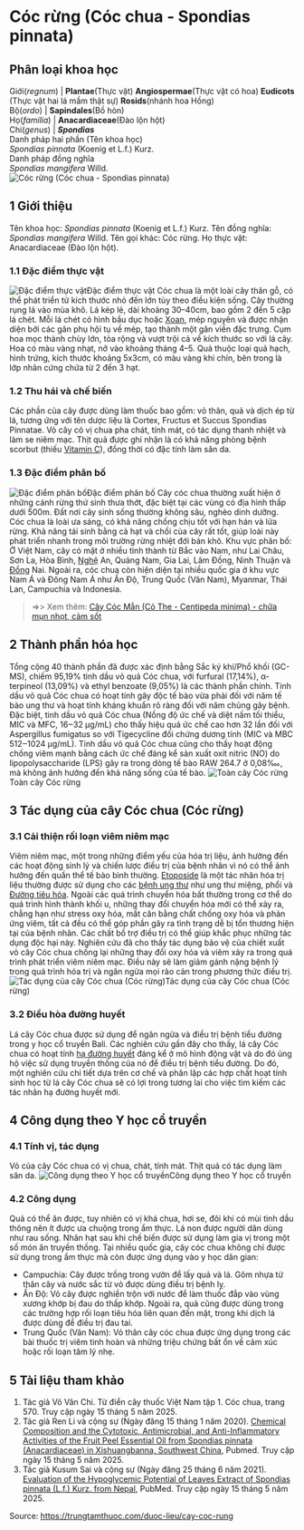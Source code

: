 # Cóc rừng (Cóc chua - Spondias pinnata)

Phân loại khoa học  
---  
Giới(_regnum_) |  **Plantae**(Thực vật) **Angiospermae**(Thực vật có hoa) **Eudicots** (Thực vật hai lá mầm thật sự) **Rosids**(nhánh hoa Hồng)  
Bộ(_ordo_) | **Sapindales**(Bồ hòn)  
Họ(_familia_) | **Anacardiaceae**(Đào lộn hột)  
Chi(_genus_) | **_Spondias_**  
Danh pháp hai phần (Tên khoa học)  
_Spondias pinnata_ (Koenig et L.f.) Kurz.  
Danh pháp đồng nghĩa  
_Spondias mangifera_ Willd.  
![Cóc rừng \(Cóc chua - Spondias pinnata\)](https://trungtamthuoc.com/images/others/coc-rung-3006.jpg)
##  1 Giới thiệu
Tên khoa học: _Spondias pinnata_ (Koenig et L.f.) Kurz.
Tên đồng nghĩa: _Spondias mangifera_ Willd.
Tên gọi khác: Cóc rừng.
Họ thực vật: Anacardiaceae (Đào lộn hột).
### 1.1 Đặc điểm thực vật
![Đặc điểm thực vật](https://trungtamthuoc.com/images/item/coc-rung-0.jpg)Đặc điểm thực vật
Cóc chua là một loài cây thân gỗ, có thể phát triển từ kích thước nhỏ đến lớn tùy theo điều kiện sống. Cây thường rụng lá vào mùa khô. Lá kép lẻ, dài khoảng 30–40cm, bao gồm 2 đến 5 cặp lá chét. Mỗi lá chét có hình bầu dục hoặc [Xoan](https://trungtamthuoc.com/duoc-lieu/cay-xoan "Xoan"), mép nguyên và được nhận diện bởi các gân phụ hội tụ về mép, tạo thành một gân viền đặc trưng.
Cụm hoa mọc thành chùy lớn, tỏa rộng và vượt trội cả về kích thước so với lá cây. Hoa có màu vàng nhạt, nở vào khoảng tháng 4–5. Quả thuộc loại quả hạch, hình trứng, kích thước khoảng 5x3cm, có màu vàng khi chín, bên trong là lớp nhân cứng chứa từ 2 đến 3 hạt.
### 1.2 Thu hái và chế biến
Các phần của cây được dùng làm thuốc bao gồm: vỏ thân, quả và dịch ép từ lá, tương ứng với tên dược liệu là Cortex, Fructus et Succus Spondias Pinnatae. Vỏ cây có vị chua pha chát, tính mát, có tác dụng thanh nhiệt và làm se niêm mạc. Thịt quả được ghi nhận là có khả năng phòng bệnh scorbut (thiếu [Vitamin C](https://trungtamthuoc.com/hoat-chat/vitamin-c "Vitamin C")), đồng thời có đặc tính làm săn da.
### 1.3 Đặc điểm phân bố
![Đặc điểm phân bố](https://trungtamthuoc.com/images/item/coc-rung-1.jpg)Đặc điểm phân bố
Cây cóc chua thường xuất hiện ở những cánh rừng thứ sinh thưa thớt, đặc biệt tại các vùng có địa hình thấp dưới 500m. Đất nơi cây sinh sống thường không sâu, nghèo dinh dưỡng. Cóc chua là loài ưa sáng, có khả năng chống chịu tốt với hạn hán và lửa rừng. Khả năng tái sinh bằng cả hạt và chồi của cây rất tốt, giúp loài này phát triển nhanh trong môi trường rừng nhiệt đới bán khô.
Khu vực phân bố: Ở Việt Nam, cây có mặt ở nhiều tỉnh thành từ Bắc vào Nam, như Lai Châu, Sơn La, Hòa Bình, [Nghệ](https://trungtamthuoc.com/duoc-lieu/nghe-21 "Nghệ") An, Quảng Nam, Gia Lai, Lâm Đồng, Ninh Thuận và [Đồng](https://trungtamthuoc.com/hoat-chat/dong "Đồng") Nai. Ngoài ra, cóc chua còn hiện diện tại nhiều quốc gia ở khu vực Nam Á và Đông Nam Á như Ấn Độ, Trung Quốc (Vân Nam), Myanmar, Thái Lan, Campuchia và Indonesia.
> =>> Xem thêm: [Cây Cóc Mẳn (Cỏ The - Centipeda minima) - chữa mụn nhọt, cảm sốt](https://trungtamthuoc.com/duoc-lieu/coc-man)
##  2 Thành phần hóa học
Tổng cộng 40 thành phần đã được xác định bằng Sắc ký khí/Phổ khối (GC-MS), chiếm 95,19% tinh dầu vỏ quả Cóc chua, với furfural (17,14%), α-terpineol (13,09%) và ethyl benzoate (9,05%) là các thành phần chính. Tinh dầu vỏ quả Cóc chua có hoạt tính gây độc tế bào vừa phải đối với năm tế bào ung thư và hoạt tính kháng khuẩn rõ ràng đối với năm chủng gây bệnh. Đặc biệt, tinh dầu vỏ quả Cóc chua (Nồng độ ức chế và diệt nấm tối thiểu, MIC và MFC, 16‒32 µg/mL) cho thấy hiệu quả ức chế cao hơn 32 lần đối với Aspergillus fumigatus so với Tigecycline đối chứng dương tính (MIC và MBC 512‒1024 µg/mL). Tinh dầu vỏ quả Cóc chua cũng cho thấy hoạt động chống viêm mạnh bằng cách ức chế đáng kể sản xuất oxit nitric (NO) do lipopolysaccharide (LPS) gây ra trong dòng tế bào RAW 264.7 ở 0,08‱, mà không ảnh hưởng đến khả năng sống của tế bào.
![Toàn cây Cóc rừng](https://trungtamthuoc.com/images/item/coc-rung-2.jpg)Toàn cây Cóc rừng
##  3 Tác dụng của cây Cóc chua (Cóc rừng)
### 3.1 Cải thiện rối loạn viêm niêm mạc
Viêm niêm mạc, một trong những điểm yếu của hóa trị liệu, ảnh hưởng đến các hoạt động sinh lý và chiến lược điều trị của bệnh nhân vì nó có thể ảnh hưởng đến quần thể tế bào bình thường. [Etoposide](https://trungtamthuoc.com/hoat-chat/etoposide "Etoposide") là một tác nhân hóa trị liệu thường được sử dụng cho các [bệnh ung thư](https://trungtamthuoc.com/ung-thu "bệnh ung thư") như ung thư miệng, phổi và [Đường tiêu hóa](https://trungtamthuoc.com/thuoc-tieu-hoa "Đường tiêu hóa"). Ngoài các quá trình chuyển hóa bất thường trong cơ thể do quá trình hình thành khối u, những thay đổi chuyển hóa mới có thể xảy ra, chẳng hạn như stress oxy hóa, mất cân bằng chất chống oxy hóa và phản ứng viêm, tất cả đều có thể góp phần gây ra tình trạng dễ bị tổn thương hiện tại của bệnh nhân. Các chất bổ trợ điều trị có thể giúp khắc phục những tác dụng độc hại này.
Nghiên cứu đã cho thấy tác dụng bảo vệ của chiết xuất vỏ cây Cóc chua chống lại những thay đổi oxy hóa và viêm xảy ra trong quá trình phát triển viêm niêm mạc. Điều này sẽ làm giảm gánh nặng bệnh lý trong quá trình hóa trị và ngăn ngừa mọi rào cản trong phương thức điều trị.
![Tác dụng của cây Cóc chua \(Cóc rừng\)](https://trungtamthuoc.com/images/item/coc-rung-3.jpg)Tác dụng của cây Cóc chua (Cóc rừng)
### 3.2 Điều hòa đường huyết
Lá cây Cóc chua được sử dụng để ngăn ngừa và điều trị bệnh tiểu đường trong y học cổ truyền Bali. Các nghiên cứu gần đây cho thấy, lá cây Cóc chua có hoạt tính [hạ đường huyết](https://trungtamthuoc.com/bai-viet/ha-glucose-mau "hạ đường huyết") đáng kể ở mô hình động vật và do đó ủng hộ việc sử dụng truyền thống của nó để điều trị bệnh tiểu đường. Do đó, một nghiên cứu chi tiết dựa trên cơ chế và phân lập các hợp chất hoạt tính sinh học từ lá cây Cóc chua sẽ có lợi trong tương lai cho việc tìm kiếm các tác nhân hạ đường huyết mới.
##  4 Công dụng theo Y học cổ truyền
### 4.1 Tính vị, tác dụng
Vỏ của cây Cóc chua có vị chua, chát, tính mát. Thịt quả có tác dụng làm săn da.
![Công dụng theo Y học cổ truyền](https://trungtamthuoc.com/images/item/coc-rung-4.jpg)Công dụng theo Y học cổ truyền
### 4.2 Công dụng
Quả có thể ăn được, tuy nhiên có vị khá chua, hơi se, đôi khi có mùi tinh dầu thông nên ít được ưa chuộng trong ẩm thực. Lá non được người dân dùng như rau sống. Nhân hạt sau khi chế biến được sử dụng làm gia vị trong một số món ăn truyền thống.
Tại nhiều quốc gia, cây cóc chua không chỉ được sử dụng trong ẩm thực mà còn được ứng dụng vào y học dân gian:
  * Campuchia: Cây được trồng trong vườn để lấy quả và lá. Gôm nhựa từ thân cây và nước sắc từ vỏ được dùng điều trị bệnh lỵ.
  * Ấn Độ: Vỏ cây được nghiền trộn với nước để làm thuốc đắp vào vùng xương khớp bị đau do thấp khớp. Ngoài ra, quả cũng được dùng trong các trường hợp rối loạn tiêu hóa liên quan đến mật, trong khi dịch lá được dùng để điều trị đau tai.
  * Trung Quốc (Vân Nam): Vỏ thân cây cóc chua được ứng dụng trong các bài thuốc trị viêm tinh hoàn và những triệu chứng bất ổn về cảm xúc hoặc rối loạn tâm lý nhẹ.


##  5 Tài liệu tham khảo
  1. Tác giả Võ Văn Chi. Từ điển cây thuốc Việt Nam tập 1. Cóc chua, trang 570. Truy cập ngày 15 tháng 5 năm 2025.
  2. Tác giả Ren Li và cộng sự (Ngày đăng 15 tháng 1 năm 2020). [Chemical Composition and the Cytotoxic, Antimicrobial, and Anti-Inflammatory Activities of the Fruit Peel Essential Oil from Spondias pinnata (Anacardiaceae) in Xishuangbanna, Southwest China](https://pubmed.ncbi.nlm.nih.gov/31952118/), Pubmed. Truy cập ngày 15 tháng 5 năm 2025.
  3. Tác giả Kusum Sai và cộng sự (Ngày đăng 25 tháng 6 năm 2021). [Evaluation of the Hypoglycemic Potential of Leaves Extract of Spondias pinnata (L.f.) Kurz. from Nepal](https://pubmed.ncbi.nlm.nih.gov/34257624/), PubMed. Truy cập ngày 15 tháng 5 năm 2025.




Source: https://trungtamthuoc.com/duoc-lieu/cay-coc-rung